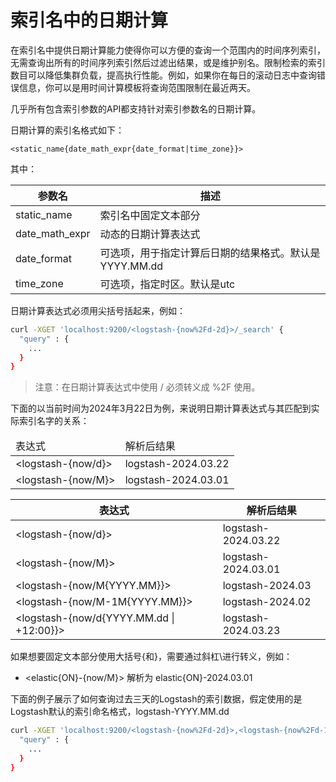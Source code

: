 # 索引名中的日期计算

在索引名中提供日期计算能力使得你可以方便的查询一个范围内的时间序列索引，无需查询出所有的时间序列索引然后过滤出结果，或是维护别名。限制检索的索引数目可以降低集群负载，提高执行性能。例如，如果你在每日的滚动日志中查询错误信息，你可以是用时间计算模板将查询范围限制在最近两天。

几乎所有包含索引参数的API都支持针对索引参数名的日期计算。

日期计算的索引名格式如下：

```
<static_name{date_math_expr{date_format|time_zone}}>
```

其中：

| 参数名 | 描述 |
| --- | --- |
| static\_name | 索引名中固定文本部分 |
| date\_math\_expr | 动态的日期计算表达式 |
| date\_format | 可选项，用于指定计算后日期的结果格式。默认是YYYY.MM.dd |
| time\_zone | 可选项，指定时区。默认是utc |

日期计算表达式必须用尖括号括起来，例如：

```bash
curl -XGET 'localhost:9200/<logstash-{now%2Fd-2d}>/_search' {
  "query" : {
    ...
  }
}
```

> 注意：在日期计算表达式中使用 \/ 必须转义成 %2F 使用。

下面的以当前时间为2024年3月22日为例，来说明日期计算表达式与其匹配到实际索引名字的关系：

<table>
<thead>
<tr><td>表达式</td><td>解析后结果</td></tr>
</thead>
<tr>
<td>&lt;logstash-{now/d}&gt;</td><td>logstash-2024.03.22</td>
</tr>
<tr>
<td>&lt;logstash-{now/M}&gt;</td><td>logstash-2024.03.01</td>
</tr>
</table>

| 表达式 | 解析后结果 |
| --- | --- |
| &lt;logstash-{now/d}&gt; | logstash-2024.03.22 |
| &lt;logstash-{now/M}&gt; | logstash-2024.03.01 |
| &lt;logstash-{now/M{YYYY.MM}}&gt; | logstash-2024.03 |
| &lt;logstash-{now/M-1M{YYYY.MM}}&gt; | logstash-2024.02 |
| &lt;logstash-{now/d{YYYY.MM.dd \| +12:00}}&gt; | logstash-2024.03.23 |

如果想要固定文本部分使用大括号{和}，需要通过斜杠\进行转义，例如：

* &lt;elastic{ON}-{now\/M}&gt;  解析为 elastic{ON}-2024.03.01

下面的例子展示了如何查询过去三天的Logstash的索引数据，假定使用的是Logstash默认的索引命名格式，logstash-YYYY.MM.dd

```bash
curl -XGET 'localhost:9200/<logstash-{now%2Fd-2d}>,<logstash-{now%2Fd-1d}>,<logstash-{now%2Fd}>/_search' {
  "query" : {
    ...
  }
}
```

